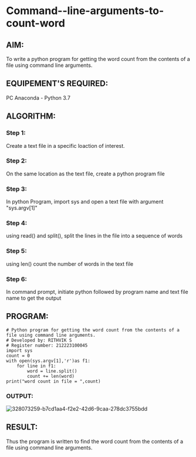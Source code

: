 # Command--line-arguments-to-count-word
## AIM:
To write a python program for getting the word count from the contents of a file using command line arguments.
## EQUIPEMENT'S REQUIRED: 
PC
Anaconda - Python 3.7
## ALGORITHM: 
### Step 1:
Create a text file in a specific loaction of interest.
### Step 2: 
On the same location as the text file, create a python program file 
### Step 3: 
In python Program, import sys and open a text file with argument "sys.argv[1]"
### Step 4:  
using read() and split(), split the lines in the file into a sequence of words
### Step 5: 
using len() count the number of words in the text file
### Step 6: 
In command prompt, initiate python followed by program name and text file name to get the output
## PROGRAM:
```
# Python program for getting the word count from the contents of a file using command line arguments.
# Developed by: RITHVIK S
# Register number: 212223100045
import sys
count = 0
with open(sys.argv[1],'r')as f1:
    for line in f1:
        word = line.split()
        count += len(word)
print("word count in file = ",count)
```
### OUTPUT:
![328073259-b7cd1aa4-f2e2-42d6-9caa-278dc3755bdd](https://github.com/Rithviknathan/Command--line-arguments-to-count-word/assets/148410509/8c1f3210-1a33-46b4-952d-03ecfdc95135)
## RESULT:
Thus the program is written to find the word count from the contents of a file using command line arguments.
